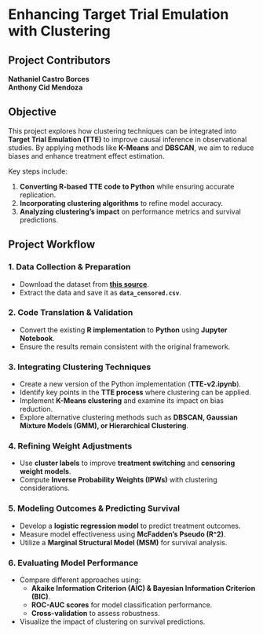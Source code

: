 # **Enhancing Target Trial Emulation with Clustering**  

## **Project Contributors**  
**Nathaniel Castro Borces**  
**Anthony Cid Mendoza**  

## **Objective**  
This project explores how clustering techniques can be integrated into **Target Trial Emulation (TTE)** to improve causal inference in observational studies. By applying methods like **K-Means** and **DBSCAN**, we aim to reduce biases and enhance treatment effect estimation.  

Key steps include:  
1. **Converting R-based TTE code to Python** while ensuring accurate replication.  
2. **Incorporating clustering algorithms** to refine model accuracy.  
3. **Analyzing clustering’s impact** on performance metrics and survival predictions.  

## **Project Workflow**  

### **1. Data Collection & Preparation**  
- Download the dataset from **[this source](https://rpubs.com/alanyang0924/TTE)**.  
- Extract the data and save it as **`data_censored.csv`**.  

### **2. Code Translation & Validation**  
- Convert the existing **R implementation** to **Python** using **Jupyter Notebook**.  
- Ensure the results remain consistent with the original framework.  

### **3. Integrating Clustering Techniques**  
- Create a new version of the Python implementation (**TTE-v2.ipynb**).  
- Identify key points in the **TTE process** where clustering can be applied.  
- Implement **K-Means clustering** and examine its impact on bias reduction.  
- Explore alternative clustering methods such as **DBSCAN, Gaussian Mixture Models (GMM), or Hierarchical Clustering**.  

### **4. Refining Weight Adjustments**  
- Use **cluster labels** to improve **treatment switching** and **censoring weight models**.  
- Compute **Inverse Probability Weights (IPWs)** with clustering considerations.  

### **5. Modeling Outcomes & Predicting Survival**  
- Develop a **logistic regression model** to predict treatment outcomes.  
- Measure model effectiveness using **McFadden’s Pseudo \(R^2\)**.  
- Utilize a **Marginal Structural Model (MSM)** for survival analysis.  

### **6. Evaluating Model Performance**  
- Compare different approaches using:  
  - **Akaike Information Criterion (AIC) & Bayesian Information Criterion (BIC)**.  
  - **ROC-AUC scores** for model classification performance.  
  - **Cross-validation** to assess robustness.  
- Visualize the impact of clustering on survival predictions.  
